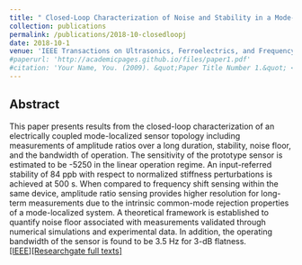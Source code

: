 ```yaml
---
title: " Closed-Loop Characterization of Noise and Stability in a Mode-Localized Resonant MEMS Sensor "
collection: publications
permalink: /publications/2018-10-closedloopj
date: 2018-10-1
venue: 'IEEE Transactions on Ultrasonics, Ferroelectrics, and Frequency Control'
#paperurl: 'http://academicpages.github.io/files/paper1.pdf'
#citation: 'Your Name, You. (2009). &quot;Paper Title Number 1.&quot; <i>Journal 1</i>. 1(1).'
---
```


## Abstract
This paper presents results from the closed-loop characterization of an electrically coupled mode-localized sensor topology including measurements of amplitude ratios over a long duration, stability, noise floor, and the bandwidth of operation. The sensitivity of the prototype sensor is estimated to be -5250 in the linear operation regime. An input-referred stability of 84 ppb with respect to normalized stiffness perturbations is achieved at 500 s. When compared to frequency shift sensing within the same device, amplitude ratio sensing provides higher resolution for long-term measurements due to the intrinsic common-mode rejection properties of a mode-localized system. A theoretical framework is established to quantify noise floor associated with measurements validated through numerical simulations and experimental data. In addition, the operating bandwidth of the sensor is found to be 3.5 Hz for 3-dB flatness. <br />
[[IEEE]](https://ieeexplore.ieee.org/abstract/document/8510830)[[Researchgate full texts]](https://www.researchgate.net/publication/328548017_Closed-Loop_Characterization_of_Noise_and_Stability_in_a_Mode-Localized_Resonant_MEMS_Sensor)
